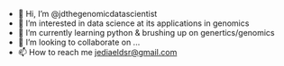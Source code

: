 - 👋 Hi, I’m @jdthegenomicdatascientist
- 👀 I’m interested in data science at its applications in genomics
- 🌱 I’m currently learning python & brushing up on genertics/genomics
- 💞️ I’m looking to collaborate on ...
- 📫 How to reach me jediaeldsr@gmail.com

<!---
jdthegenomicdatascientist/jdthegenomicdatascientist is a ✨ special ✨ repository because its `README.md` (this file) appears on your GitHub profile.
You can click the Preview link to take a look at your changes.
--->
